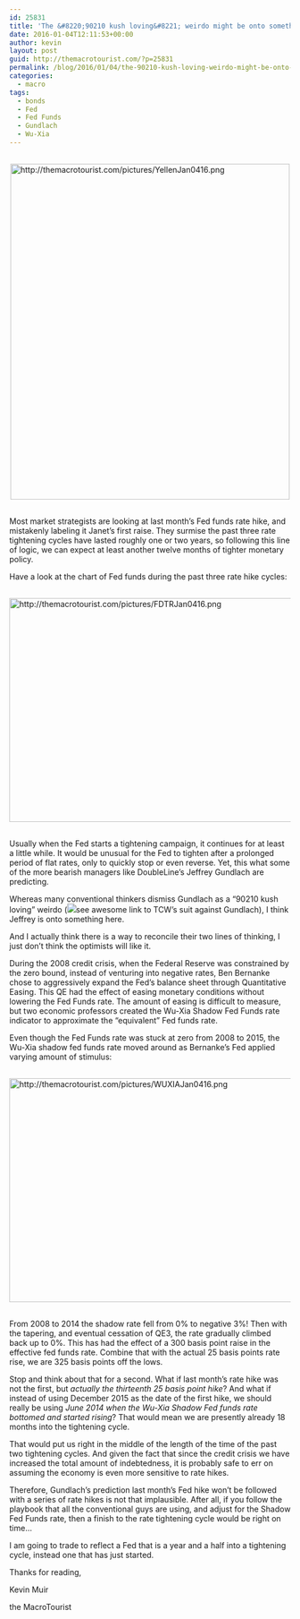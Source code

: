 ```yaml
---
id: 25831
title: 'The &#8220;90210 kush loving&#8221; weirdo might be onto something'
date: 2016-01-04T12:11:53+00:00
author: kevin
layout: post
guid: http://themacrotourist.com/?p=25831
permalink: /blog/2016/01/04/the-90210-kush-loving-weirdo-might-be-onto-something/
categories:
  - macro
tags:
  - bonds
  - Fed
  - Fed Funds
  - Gundlach
  - Wu-Xia
---
```


  <img src="http://themacrotourist.com/pictures/YellenJan0416.png" alt="http://themacrotourist.com/pictures/YellenJan0416.png" style="margin:30px auto;display:block;" width="500" height="600">

Most market strategists are looking at last month&#8217;s Fed funds rate hike, and mistakenly labeling it Janet&#8217;s first raise. They surmise the past three rate tightening cycles have lasted roughly one or two years, so following this line of logic, we can expect at least another twelve months of tighter monetary policy.

Have a look at the chart of Fed funds during the past three rate hike cycles:


  <img src="http://themacrotourist.com/pictures/FDTRJan0416.png" alt="http://themacrotourist.com/pictures/FDTRJan0416.png" style="margin:30px auto;display:block;" width="600" height="400">

Usually when the Fed starts a tightening campaign, it continues for at least a little while. It would be unusual for the Fed to tighten after a prolonged period of flat rates, only to quickly stop or even reverse. Yet, this what some of the more bearish managers like DoubleLine&#8217;s Jeffrey Gundlach are predicting.

Whereas many conventional thinkers dismiss Gundlach as a &#8220;90210 kush loving&#8221; weirdo (<img src="http://dealbreaker.com/2010/01/jeffrey-gundlach-not-set-up-by-tcw-big-fan-of-dr-fellatio-series/" target="_blank">see awesome link to TCW&#8217;s suit against Gundlach)</a>, I think Jeffrey is onto something here.

And I actually think there is a way to reconcile their two lines of thinking, I just don&#8217;t think the optimists will like it.

During the 2008 credit crisis, when the Federal Reserve was constrained by the zero bound, instead of venturing into negative rates, Ben Bernanke chose to aggressively expand the Fed&#8217;s balance sheet through Quantitative Easing. This QE had the effect of easing monetary conditions without lowering the Fed Funds rate. The amount of easing is difficult to measure, but two economic professors created the Wu-Xia Shadow Fed Funds rate indicator to approximate the &#8220;equivalent&#8221; Fed funds rate.

Even though the Fed Funds rate was stuck at zero from 2008 to 2015, the Wu-Xia shadow fed funds rate moved around as Bernanke&#8217;s Fed applied varying amount of stimulus:


  <img src="http://themacrotourist.com/pictures/WUXIAJan0416.png" alt="http://themacrotourist.com/pictures/WUXIAJan0416.png" style="margin:30px auto;display:block;" width="600" height="400">

From 2008 to 2014 the shadow rate fell from 0% to negative 3%! Then with the tapering, and eventual cessation of QE3, the rate gradually climbed back up to 0%. This has had the effect of a 300 basis point raise in the effective fed funds rate. Combine that with the actual 25 basis points rate rise, we are 325 basis points off the lows.

Stop and think about that for a second. What if last month&#8217;s rate hike was not the first, but _actually the thirteenth 25 basis point hike_? And what if instead of using December 2015 as the date of the first hike, we should really be using _June 2014 when the Wu-Xia Shadow Fed funds rate bottomed and started rising_? That would mean we are presently already 18 months into the tightening cycle.

That would put us right in the middle of the length of the time of the past two tightening cycles. And given the fact that since the credit crisis we have increased the total amount of indebtedness, it is probably safe to err on assuming the economy is even more sensitive to rate hikes.

Therefore, Gundlach&#8217;s prediction last month&#8217;s Fed hike won&#8217;t be followed with a series of rate hikes is not that implausible. After all, if you follow the playbook that all the conventional guys are using, and adjust for the Shadow Fed Funds rate, then a finish to the rate tightening cycle would be right on time&#8230;

I am going to trade to reflect a Fed that is a year and a half into a tightening cycle, instead one that has just started.

Thanks for reading,
  
Kevin Muir
  
the MacroTourist